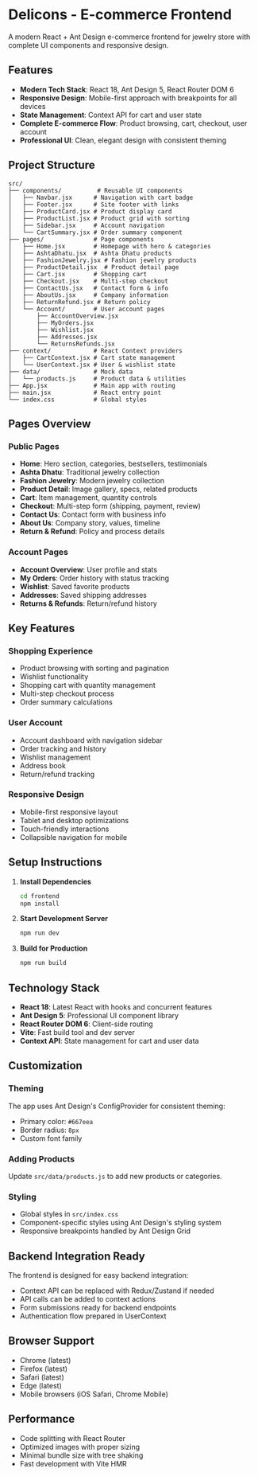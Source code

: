 # Delicons - E-commerce Frontend

A modern React + Ant Design e-commerce frontend for jewelry store with complete UI components and responsive design.

## Features

- **Modern Tech Stack**: React 18, Ant Design 5, React Router DOM 6
- **Responsive Design**: Mobile-first approach with breakpoints for all devices
- **State Management**: Context API for cart and user state
- **Complete E-commerce Flow**: Product browsing, cart, checkout, user account
- **Professional UI**: Clean, elegant design with consistent theming

## Project Structure

```
src/
├── components/          # Reusable UI components
│   ├── Navbar.jsx      # Navigation with cart badge
│   ├── Footer.jsx      # Site footer with links
│   ├── ProductCard.jsx # Product display card
│   ├── ProductList.jsx # Product grid with sorting
│   ├── Sidebar.jsx     # Account navigation
│   └── CartSummary.jsx # Order summary component
├── pages/              # Page components
│   ├── Home.jsx        # Homepage with hero & categories
│   ├── AshtaDhatu.jsx  # Ashta Dhatu products
│   ├── FashionJewelry.jsx # Fashion jewelry products
│   ├── ProductDetail.jsx  # Product detail page
│   ├── Cart.jsx        # Shopping cart
│   ├── Checkout.jsx    # Multi-step checkout
│   ├── ContactUs.jsx   # Contact form & info
│   ├── AboutUs.jsx     # Company information
│   ├── ReturnRefund.jsx # Return policy
│   └── Account/        # User account pages
│       ├── AccountOverview.jsx
│       ├── MyOrders.jsx
│       ├── Wishlist.jsx
│       ├── Addresses.jsx
│       └── ReturnsRefunds.jsx
├── context/            # React Context providers
│   ├── CartContext.jsx # Cart state management
│   └── UserContext.jsx # User & wishlist state
├── data/               # Mock data
│   └── products.js     # Product data & utilities
├── App.jsx             # Main app with routing
├── main.jsx            # React entry point
└── index.css           # Global styles
```

## Pages Overview

### Public Pages
- **Home**: Hero section, categories, bestsellers, testimonials
- **Ashta Dhatu**: Traditional jewelry collection
- **Fashion Jewelry**: Modern jewelry collection  
- **Product Detail**: Image gallery, specs, related products
- **Cart**: Item management, quantity controls
- **Checkout**: Multi-step form (shipping, payment, review)
- **Contact Us**: Contact form with business info
- **About Us**: Company story, values, timeline
- **Return & Refund**: Policy and process details

### Account Pages
- **Account Overview**: User profile and stats
- **My Orders**: Order history with status tracking
- **Wishlist**: Saved favorite products
- **Addresses**: Saved shipping addresses
- **Returns & Refunds**: Return/refund history

## Key Features

### Shopping Experience
- Product browsing with sorting and pagination
- Wishlist functionality
- Shopping cart with quantity management
- Multi-step checkout process
- Order summary calculations

### User Account
- Account dashboard with navigation sidebar
- Order tracking and history
- Wishlist management
- Address book
- Return/refund tracking

### Responsive Design
- Mobile-first responsive layout
- Tablet and desktop optimizations
- Touch-friendly interactions
- Collapsible navigation for mobile

## Setup Instructions

1. **Install Dependencies**
   ```bash
   cd frontend
   npm install
   ```

2. **Start Development Server**
   ```bash
   npm run dev
   ```

3. **Build for Production**
   ```bash
   npm run build
   ```

## Technology Stack

- **React 18**: Latest React with hooks and concurrent features
- **Ant Design 5**: Professional UI component library
- **React Router DOM 6**: Client-side routing
- **Vite**: Fast build tool and dev server
- **Context API**: State management for cart and user data

## Customization

### Theming
The app uses Ant Design's ConfigProvider for consistent theming:
- Primary color: `#667eea`
- Border radius: `8px`
- Custom font family

### Adding Products
Update `src/data/products.js` to add new products or categories.

### Styling
- Global styles in `src/index.css`
- Component-specific styles using Ant Design's styling system
- Responsive breakpoints handled by Ant Design Grid

## Backend Integration Ready

The frontend is designed for easy backend integration:
- Context API can be replaced with Redux/Zustand if needed
- API calls can be added to context actions
- Form submissions ready for backend endpoints
- Authentication flow prepared in UserContext

## Browser Support

- Chrome (latest)
- Firefox (latest)  
- Safari (latest)
- Edge (latest)
- Mobile browsers (iOS Safari, Chrome Mobile)

## Performance

- Code splitting with React Router
- Optimized images with proper sizing
- Minimal bundle size with tree shaking
- Fast development with Vite HMR